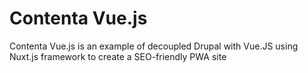 # Contenta Vue.js

Contenta Vue.js is an example of decoupled Drupal with Vue.JS using Nuxt.js framework to create a SEO-friendly PWA site
